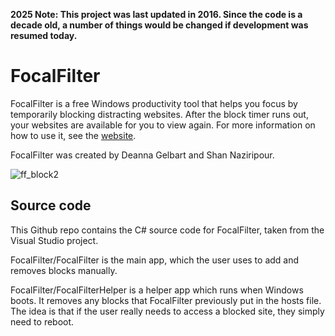 **2025 Note: This project was last updated in 2016. Since the code is a decade old, a number of things would be changed if development was resumed today.**

# FocalFilter

FocalFilter is a free Windows productivity tool that helps you focus by temporarily blocking distracting websites. After the block timer runs out, your websites are available for you to view again.  For more information on how to use it, see the [website](https://focalfilter.com).  

FocalFilter was created by Deanna Gelbart and Shan Naziripour.

![ff_block2](https://github.com/user-attachments/assets/5a7d2604-bc32-4bdb-ab88-0cbf895b4cf7)

## Source code

This Github repo contains the C# source code for FocalFilter, taken from the Visual Studio project. 

FocalFilter/FocalFilter is the main app, which the user uses to add and removes blocks manually.

FocalFilter/FocalFilterHelper is a helper app which runs when Windows boots. It removes any blocks that FocalFilter previously put in the hosts file.  The idea is that if the user really needs to access a blocked site, they simply need to reboot.
